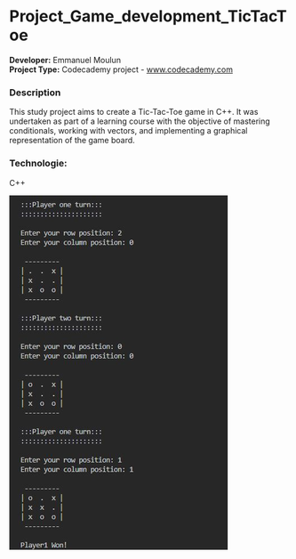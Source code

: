 # Project_Game_development_TicTacToe

**Developer:** Emmanuel Moulun <br>
**Project Type:** Codecademy project - www.codecademy.com

### Description
This study project aims to create a Tic-Tac-Toe game in C++. It was undertaken as part of a learning course with the objective of mastering conditionals,
working with vectors, and implementing a graphical representation of the game board.

### Technologie:
C++

![Image](https://github.com/lostbyt/Project_Game_development_TicTacToe/blob/main/images/CaptureGame.JPG)

